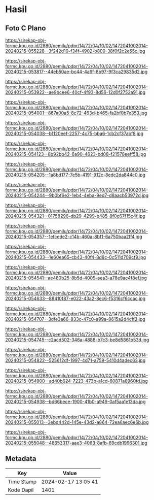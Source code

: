 # Hasil

## Foto C Plano

https://sirekap-obj-formc.kpu.go.id/2880/pemilu/pdpr/14/72/04/10/02/1472041002014-20240215-055228--3f242d10-f34f-4902-b809-38f0f2c2e55c.jpg

https://sirekap-obj-formc.kpu.go.id/2880/pemilu/pdpr/14/72/04/10/02/1472041002014-20240215-053817--44eb50ae-bc44-4a6f-8b97-9f3ca29835d2.jpg

https://sirekap-obj-formc.kpu.go.id/2880/pemilu/pdpr/14/72/04/10/02/1472041002014-20240215-053922--ae9bcee6-40cf-4f93-8d56-12d0f2752a91.jpg

https://sirekap-obj-formc.kpu.go.id/2880/pemilu/pdpr/14/72/04/10/02/1472041002014-20240215-054001--867a00a5-8c72-463d-b465-fa2bf0b7e353.jpg

https://sirekap-obj-formc.kpu.go.id/2880/pemilu/pdpr/14/72/04/10/02/1472041002014-20240215-054038--b1120eef-2257-4c75-bba6-1cb2cf37abf8.jpg

https://sirekap-obj-formc.kpu.go.id/2880/pemilu/pdpr/14/72/04/10/02/1472041002014-20240215-054123--8b92bb42-6a90-4623-bd08-f21578eeff58.jpg

https://sirekap-obj-formc.kpu.go.id/2880/pemilu/pdpr/14/72/04/10/02/1472041002014-20240215-054205--1a8bd177-7e5b-4191-912c-8edc2da844c0.jpg

https://sirekap-obj-formc.kpu.go.id/2880/pemilu/pdpr/14/72/04/10/02/1472041002014-20240215-054244--9b0bf6e2-1eb4-4eba-9ed7-d8aacb53972d.jpg

https://sirekap-obj-formc.kpu.go.id/2880/pemilu/pdpr/14/72/04/10/02/1472041002014-20240215-054321--01758296-db29-4299-b485-8f0c67f15c4f.jpg

https://sirekap-obj-formc.kpu.go.id/2880/pemilu/pdpr/14/72/04/10/02/1472041002014-20240215-054357--1efcede2-c14b-460a-8bf1-6a750baa2ff4.jpg

https://sirekap-obj-formc.kpu.go.id/2880/pemilu/pdpr/14/72/04/10/02/1472041002014-20240215-054433--1e60ea65-cb43-40f4-8d8c-0c511d709cf9.jpg

https://sirekap-obj-formc.kpu.go.id/2880/pemilu/pdpr/14/72/04/10/02/1472041002014-20240215-054541--ae480b25-8b5d-4005-aea3-a78e9ac4f8ef.jpg

https://sirekap-obj-formc.kpu.go.id/2880/pemilu/pdpr/14/72/04/10/02/1472041002014-20240215-054633--88410f87-e022-43a2-8ec6-f5316cf6ccac.jpg

https://sirekap-obj-formc.kpu.go.id/2880/pemilu/pdpr/14/72/04/10/02/1472041002014-20240215-054707--3dfe3a66-833c-47c0-a99a-8615a2d4cff2.jpg

https://sirekap-obj-formc.kpu.go.id/2880/pemilu/pdpr/14/72/04/10/02/1472041002014-20240215-054745--c2acd502-346a-4888-b7c3-be8d5861b53d.jpg

https://sirekap-obj-formc.kpu.go.id/2880/pemilu/pdpr/14/72/04/10/02/1472041002014-20240215-054822--525612df-1997-4d71-a759-5410d4adec63.jpg

https://sirekap-obj-formc.kpu.go.id/2880/pemilu/pdpr/14/72/04/10/02/1472041002014-20240215-054900--ad40b624-7223-473b-a1cd-60871a8960fd.jpg

https://sirekap-obj-formc.kpu.go.id/2880/pemilu/pdpr/14/72/04/10/02/1472041002014-20240215-054938--bd66bece-1900-41b0-a949-0af5aa1e13da.jpg

https://sirekap-obj-formc.kpu.go.id/2880/pemilu/pdpr/14/72/04/10/02/1472041002014-20240215-055013--3ebd442d-145e-43d2-a864-72ea6aec6e6b.jpg

https://sirekap-obj-formc.kpu.go.id/2880/pemilu/pdpr/14/72/04/10/02/1472041002014-20240215-055048--48653317-aae3-4063-8afb-69cdb1996301.jpg


## Metadata

| Key        | Value               |
| ---------- | ------------------- |
| Time Stamp | 2024-02-17 13:05:41 |
| Kode Dapil | 1401                |



